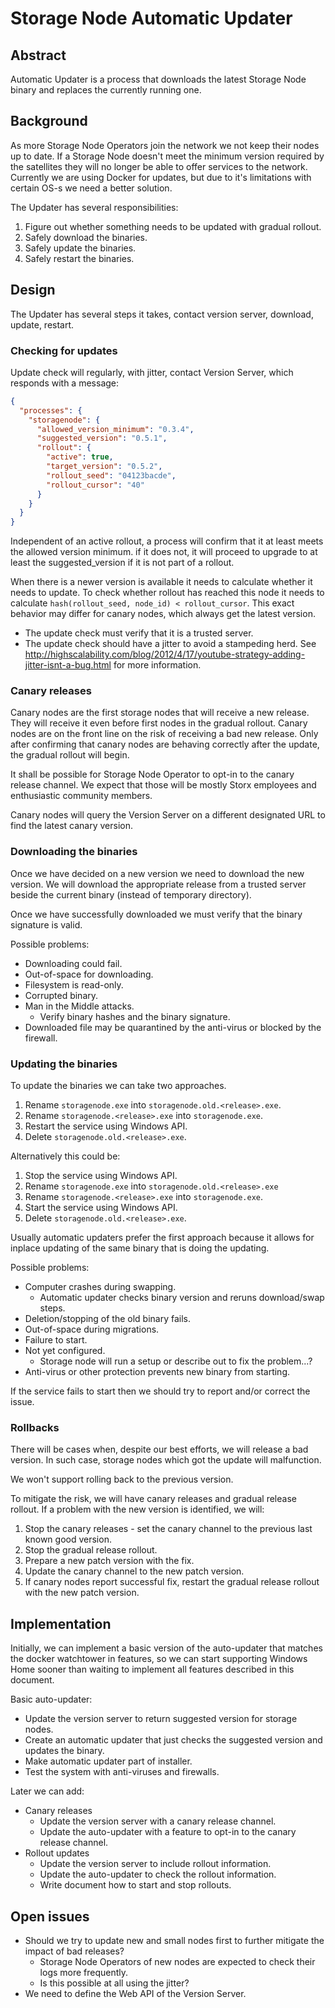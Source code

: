 # Storage Node Automatic Updater

## Abstract

Automatic Updater is a process that downloads the latest Storage Node binary and replaces the currently running one.

## Background

As more Storage Node Operators join the network we not keep their nodes up to date.
If a Storage Node doesn't meet the minimum version required by the satellites they will no longer be able to offer services to the network.
Currently we are using Docker for updates, but due to it's limitations with certain OS-s we need a better solution.

The Updater has several responsibilities:

1. Figure out whether something needs to be updated with gradual rollout.
1. Safely download the binaries.
1. Safely update the binaries.
1. Safely restart the binaries.

## Design

The Updater has several steps it takes, contact version server, download, update, restart.

### Checking for updates

Update check will regularly, with jitter, contact Version Server, which responds with a message:

```json
{
  "processes": {
    "storagenode": {
      "allowed_version_minimum": "0.3.4",
      "suggested_version": "0.5.1",
      "rollout": {
        "active": true,
        "target_version": "0.5.2",
        "rollout_seed": "04123bacde",
        "rollout_cursor": "40"
      }
    }
  }
}
```

Independent of an active rollout, a process will confirm that it at least meets the allowed version minimum. if it does not, it will proceed to upgrade to at least the suggested_version if it is not part of a rollout.

When there is a newer version is available it needs to calculate whether it needs to update. To check whether rollout has reached this node it needs to calculate `hash(rollout_seed, node_id) < rollout_cursor`. This exact behavior may differ for canary nodes, which always get the latest version.

* The update check must verify that it is a trusted server.
* The update check should have a jitter to avoid a stampeding herd. See http://highscalability.com/blog/2012/4/17/youtube-strategy-adding-jitter-isnt-a-bug.html for more information.

### Canary releases

Canary nodes are the first storage nodes that will receive a new release. They will receive it even before first nodes in the gradual rollout. Canary nodes are on the front line on the risk of receiving a bad new release. Only after confirming that canary nodes are behaving correctly after the update, the gradual rollout will begin.

It shall be possible for Storage Node Operator to opt-in to the canary release channel. We expect that those will be mostly Storx employees and enthusiastic community members.

Canary nodes will query the Version Server on a different designated URL to find the latest canary version.

### Downloading the binaries

Once we have decided on a new version we need to download the new version. We will download the appropriate release from a trusted server beside the current binary (instead of temporary directory).

Once we have successfully downloaded we must verify that the binary signature is valid.

Possible problems:
* Downloading could fail.
* Out-of-space for downloading.
* Filesystem is read-only.
* Corrupted binary.
* Man in the Middle attacks.
    * Verify binary hashes and the binary signature.
* Downloaded file may be quarantined by the anti-virus or blocked by the firewall.

### Updating the binaries

To update the binaries we can take two approaches.

1. Rename `storagenode.exe` into `storagenode.old.<release>.exe`.
1. Rename `storagenode.<release>.exe` into `storagenode.exe`.
1. Restart the service using Windows API.
1. Delete `storagenode.old.<release>.exe`.


Alternatively this could be:

1. Stop the service using Windows API.
1. Rename `storagenode.exe` into `storagenode.old.<release>.exe`
1. Rename `storagenode.<release>.exe` into `storagenode.exe`.
1. Start the service using Windows API.
1. Delete `storagenode.old.<release>.exe`.

Usually automatic updaters prefer the first approach because it allows for inplace updating of the same binary that is doing the updating.

Possible problems:
* Computer crashes during swapping.
    * Automatic updater checks binary version and reruns download/swap steps.
* Deletion/stopping of the old binary fails.
* Out-of-space during migrations.
* Failure to start.
* Not yet configured.
    * Storage node will run a setup or describe out to fix the problem...?
* Anti-virus or other protection prevents new binary from starting.

If the service fails to start then we should try to report and/or correct the issue.

### Rollbacks

There will be cases when, despite our best efforts, we will release a bad version. In such case, storage nodes which got the update will malfunction.

We won't support rolling back to the previous version.

To mitigate the risk, we will have canary releases and gradual release rollout. If a problem with the new version is identified, we will:

1. Stop the canary releases - set the canary channel to the previous last known good version.
1. Stop the gradual release rollout.
1. Prepare a new patch version with the fix.
1. Update the canary channel to the new patch version.
1. If canary nodes report successful fix, restart the gradual release rollout with the new patch version.

## Implementation

Initially, we can implement a basic version of the auto-updater that matches the docker watchtower in features, so we can start supporting Windows Home sooner than waiting to implement all features described in this document.

Basic auto-updater:
* Update the version server to return suggested version for storage nodes.
* Create an automatic updater that just checks the suggested version and updates the binary.
* Make automatic updater part of installer.
* Test the system with anti-viruses and firewalls.

Later we can add:
* Canary releases
  * Update the version server with a canary release channel.
  * Update the auto-updater with a feature to opt-in to the canary release channel.
* Rollout updates
  * Update the version server to include rollout information.
  * Update the auto-updater to check the rollout information.
  * Write document how to start and stop rollouts.

## Open issues

* Should we try to update new and small nodes first to further mitigate the impact of bad releases?
  * Storage Node Operators of new nodes are expected to check their logs more frequently.
  * Is this possible at all using the jitter?
* We need to define the Web API of the Version Server.
